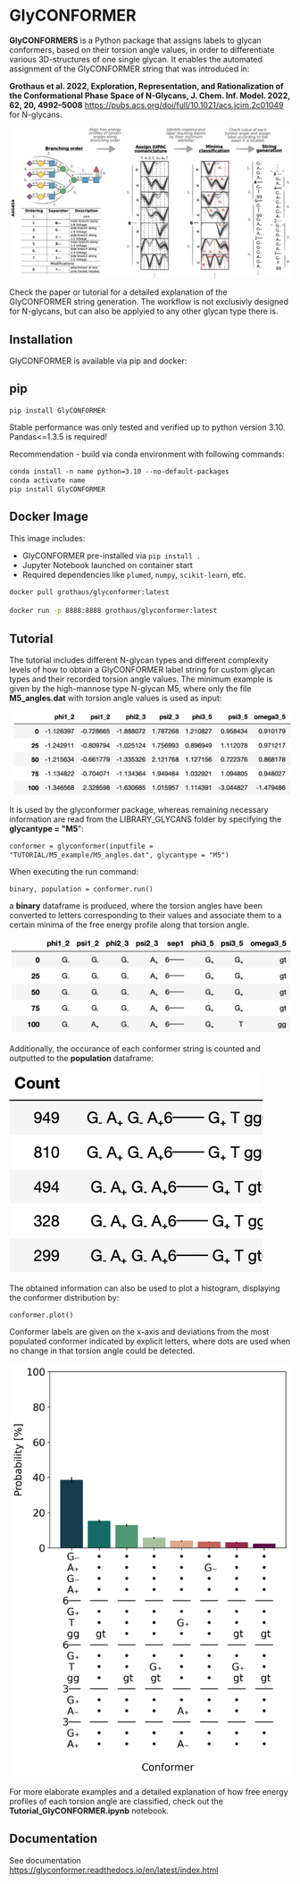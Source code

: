 # GlyCONFORMER

**GlyCONFORMERS** is a Python package that assigns labels to glycan conformers, based on their torsion angle values, in order to differentiate various 3D-structures of one single glycan. It enables the automated assignment of the GlyCONFORMER string that was introduced in:

 **Grothaus et al. 2022, Exploration, Representation, and Rationalization of the Conformational Phase Space of N-Glycans, J. Chem. Inf. Model. 2022, 62, 20, 4992–5008** https://pubs.acs.org/doi/full/10.1021/acs.jcim.2c01049 for N-glycans. 

![](https://github.com/IsabellGrothaus/GlyCONFORMER/blob/v1.0.0-alpha/TUTORIAL/Conformer_string.png?raw=true)

Check the paper or tutorial for a detailed explanation of the GlyCONFORMER string generation. The workflow is not exclusivly designed for N-glycans, but can also be applyied to any other glycan type there is. 

## Installation

GlyCONFORMER is available via pip and docker:

## pip

```
pip install GlyCONFORMER
```
Stable performance was only tested and verified up to python version 3.10.
Pandas<=1.3.5 is required!

Recommendation - build via conda environment with following commands:

```
conda install -n name python=3.10 --no-default-packages
conda activate name
pip install GlyCONFORMER
``` 

## Docker Image

This image includes:
- GlyCONFORMER pre-installed via `pip install .`
- Jupyter Notebook launched on container start
- Required dependencies like `plumed`, `numpy`, `scikit-learn`, etc.

```bash
docker pull grothaus/glyconformer:latest

docker run -p 8888:8888 grothaus/glyconformer:latest
```

## Tutorial

The tutorial includes different N-glycan types and different complexity levels of how to obtain a GlyCONFORMER label string for custom glycan types and their recorded torsion angle values. The minimum example is given by the high-mannose type N-glycan M5, where only the file **M5_angles.dat** with torsion angle values is used as input:

![](https://github.com/IsabellGrothaus/GlyCONFORMER/blob/v1.0.0-alpha/TUTORIAL/Input.png?raw=true)

It is used by the glyconformer package, whereas remaining necessary information are read from the LIBRARY_GLYCANS folder by specifying the **glycantype = "M5**": 

```
conformer = glyconformer(inputfile = "TUTORIAL/M5_example/M5_angles.dat", glycantype = "M5")
```

When executing the run command:

```
binary, population = conformer.run()
```

a **binary** dataframe is produced, where the torsion angles have been converted to letters corresponding to their values and associate them to a certain minima of the free energy profile along that torsion angle. 

![](https://github.com/IsabellGrothaus/GlyCONFORMER/blob/v1.0.0-alpha/TUTORIAL/Output.png?raw=true)

Additionally, the occurance of each conformer string is counted and outputted to the **population** dataframe:

![](https://github.com/IsabellGrothaus/GlyCONFORMER/blob/v1.0.0-alpha/TUTORIAL/Count.png?raw=true)

The obtained information can also be used to plot a histogram, displaying the conformer distribution by:

``` 
conformer.plot()
```

Conformer labels are given on the x-axis and deviations from the most populated conformer indicated by explicit letters, where dots are used when no change in that torsion angle could be detected. 

![](https://github.com/IsabellGrothaus/GlyCONFORMER/blob/v1.0.0-alpha/TUTORIAL/M5_example/Conformer_distribution.png?raw=true)

For more elaborate examples and a detailed explanation of how free energy profiles of each torsion angle are classified, check out the **Tutorial_GlyCONFORMER.ipynb** notebook. 

## Documentation

See documentation https://glyconformer.readthedocs.io/en/latest/index.html
